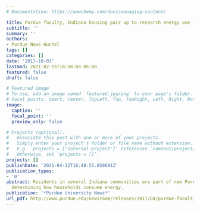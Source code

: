 ```yaml
---
# Documentation: https://wowchemy.com/docs/managing-content/

title: Purdue faculty, Indiana housing pair up to research energy use - Purdue University
subtitle: ''
summary: ''
authors:
- Purdue News Huchel
tags: []
categories: []
date: '2017-10-01'
lastmod: 2021-02-15T18:58:03-05:00
featured: false
draft: false

# Featured image
# To use, add an image named `featured.jpg/png` to your page's folder.
# Focal points: Smart, Center, TopLeft, Top, TopRight, Left, Right, BottomLeft, Bottom, BottomRight.
image:
  caption: ''
  focal_point: ''
  preview_only: false

# Projects (optional).
#   Associate this post with one or more of your projects.
#   Simply enter your project's folder or file name without extension.
#   E.g. `projects = ["internal-project"]` references `content/project/deep-learning/index.md`.
#   Otherwise, set `projects = []`.
projects: []
publishDate: '2021-04-12T16:48:55.859691Z'
publication_types:
- '0'
abstract: Residents in several Indiana communities are part of new Purdue research
  determining how households consume energy.
publication: '*Purdue University News*'
url_pdf: http://www.purdue.edu/newsroom/releases/2017/Q4/purdue-faculty,-indiana-housing-pair-up-to-research-energy-use.html
---
```

